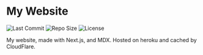 # My Website

![Last Commit](https://img.shields.io/github/last-commit/Reboot-Codes/website) ![Repo Size](https://img.shields.io/github/languages/code-size/Reboot-Codes/website?color=brightgreen) ![License](https://img.shields.io/github/license/Reboot-Codes/website?color=brightgreen)

My website, made with Next.js, and MDX. Hosted on heroku and cached by CloudFlare.
